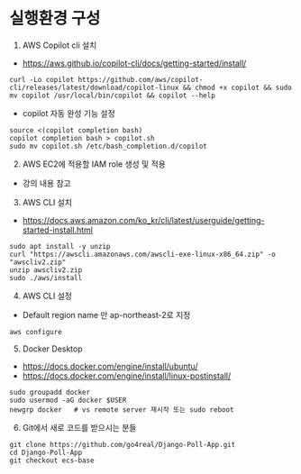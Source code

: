 # 실행환경 구성
1. AWS Copilot cli 설치
+ https://aws.github.io/copilot-cli/docs/getting-started/install/
```
curl -Lo copilot https://github.com/aws/copilot-cli/releases/latest/download/copilot-linux && chmod +x copilot && sudo mv copilot /usr/local/bin/copilot && copilot --help
```
+ copilot 자동 완성 기능 설정
```
source <(copilot completion bash)
copilot completion bash > copilot.sh
sudo mv copilot.sh /etc/bash_completion.d/copilot
```

2. AWS EC2에 적용할 IAM role 생성 및 적용
+ 강의 내용 참고

3. AWS CLI 설치
+ https://docs.aws.amazon.com/ko_kr/cli/latest/userguide/getting-started-install.html
```
sudo apt install -y unzip
curl "https://awscli.amazonaws.com/awscli-exe-linux-x86_64.zip" -o "awscliv2.zip"
unzip awscliv2.zip
sudo ./aws/install
```

4. AWS CLI 설정 
+ Default region name 만 ap-northeast-2로 지정
```
aws configure
```

5. Docker Desktop
+ https://docs.docker.com/engine/install/ubuntu/
+ https://docs.docker.com/engine/install/linux-postinstall/
```
sudo groupadd docker
sudo usermod -aG docker $USER
newgrp docker   # vs remote server 재시작 또는 sudo reboot
```

6. Git에서 새로 코드를 받으시는 분들
```
git clone https://github.com/go4real/Django-Poll-App.git
cd Django-Poll-App
git checkout ecs-base
```

